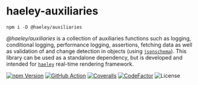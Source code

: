 # haeley-auxiliaries

```
npm i -D @haeley/auxiliaries
```

*@haeley/auxiliaries* is a collection of auxiliaries functions such as logging, conditional logging, performance logging, assertions, fetching data as well as validation of and change detection in objects (using [`jsonschema`](https://github.com/tdegrunt/jsonschema)).
This library can be used as a standalone dependency, but is developed and intended for [`haeley`](https://github.com/halb3/haeley) real-time rendering framework.

[![npm Version](https://img.shields.io/npm/v/@haeley/auxiliaries.svg)](https://www.npmjs.com/package/@haeley/auxiliaries)
[![GitHub Action](https://img.shields.io/github/workflow/status/halb3/auxiliaries/test.svg)](https://github.com/halb3/auxiliaries/actions)
[![Coveralls](https://img.shields.io/coveralls/github/halb3/auxiliaries.svg?logo=coveralls)](https://coveralls.io/github/halb3/auxiliaries/)
[![CodeFactor](https://img.shields.io/codefactor/grade/github/halb3/auxiliaries/main.svg?logo=codefactor)](https://www.codefactor.io/repository/github/halb3/auxiliaries/)
![License](https://img.shields.io/github/license/halb3/auxiliaries.svg?logo=coveralls)
